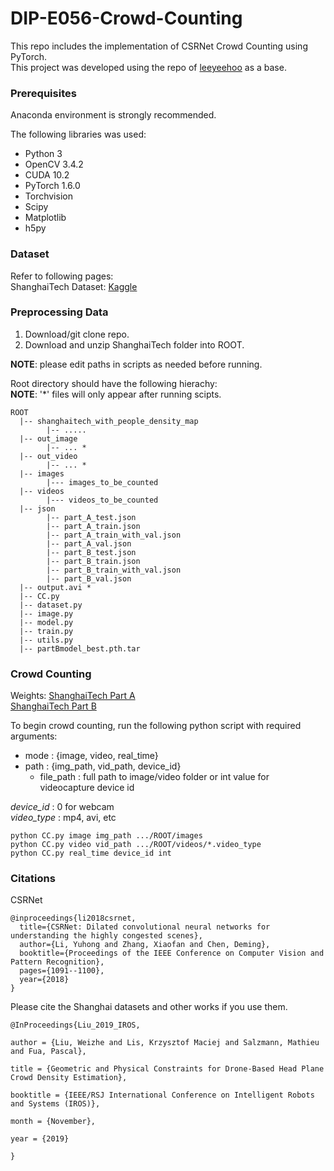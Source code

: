 # DIP-E056-Crowd-Counting

This repo includes the implementation of CSRNet Crowd Counting using PyTorch.  
This project was developed using the repo of [leeyeehoo](https://github.com/leeyeehoo/CSRNet-pytorch) as a base.  

### Prerequisites
Anaconda environment is strongly recommended.   

The following libraries was used:
- Python 3 
- OpenCV 3.4.2
- CUDA 10.2
- PyTorch 1.6.0
- Torchvision
- Scipy
- Matplotlib
- h5py

### Dataset
Refer to following pages:     
ShanghaiTech Dataset: [Kaggle](https://www.kaggle.com/tthien/shanghaitech-with-people-density-map)  

### Preprocessing Data  
1. Download/git clone repo.  
2. Download and unzip ShanghaiTech folder into ROOT. 

**NOTE**: please edit paths in scripts as needed before running.    

Root directory should have the following hierachy:       
**NOTE**: '*' files will only appear after running scipts.   
```
ROOT
  |-- shanghaitech_with_people_density_map
        |-- .....
  |-- out_image
        |-- ... *
  |-- out_video
        |-- ... *
  |-- images
        |--- images_to_be_counted
  |-- videos
        |--- videos_to_be_counted
  |-- json
        |-- part_A_test.json
        |-- part_A_train.json
        |-- part_A_train_with_val.json
        |-- part_A_val.json
        |-- part_B_test.json
        |-- part_B_train.json
        |-- part_B_train_with_val.json
        |-- part_B_val.json
  |-- output.avi *
  |-- CC.py
  |-- dataset.py
  |-- image.py
  |-- model.py
  |-- train.py
  |-- utils.py
  |-- partBmodel_best.pth.tar

```

### Crowd Counting  
Weights: 
[ShanghaiTech Part A](https://drive.google.com/file/d/1Z-atzS5Y2pOd-nEWqZRVBDMYJDreGWHH/view)   
[ShanghaiTech Part B](https://drive.google.com/file/d/1zKn6YlLW3Z9ocgPbP99oz7r2nC7_TBXK/view)   

To begin crowd counting, run the following python script with required arguments:   
- mode : {image, video, real_time}  
- path : {img_path, vid_path, device_id}  
  - file_path : full path to image/video folder or int value for videocapture device id   

*device_id* : 0 for webcam  
*video_type* : mp4, avi, etc

```python CC.py image img_path .../ROOT/images```   
```python CC.py video vid_path .../ROOT/videos/*.video_type```    
```python CC.py real_time device_id int```

### Citations

CSRNet
```
@inproceedings{li2018csrnet,
  title={CSRNet: Dilated convolutional neural networks for understanding the highly congested scenes},
  author={Li, Yuhong and Zhang, Xiaofan and Chen, Deming},
  booktitle={Proceedings of the IEEE Conference on Computer Vision and Pattern Recognition},
  pages={1091--1100},
  year={2018}
}
```
Please cite the Shanghai datasets and other works if you use them.
```
@InProceedings{Liu_2019_IROS,

author = {Liu, Weizhe and Lis, Krzysztof Maciej and Salzmann, Mathieu and Fua, Pascal},

title = {Geometric and Physical Constraints for Drone-Based Head Plane Crowd Density Estimation},

booktitle = {IEEE/RSJ International Conference on Intelligent Robots and Systems (IROS)},

month = {November},

year = {2019}

}
```
